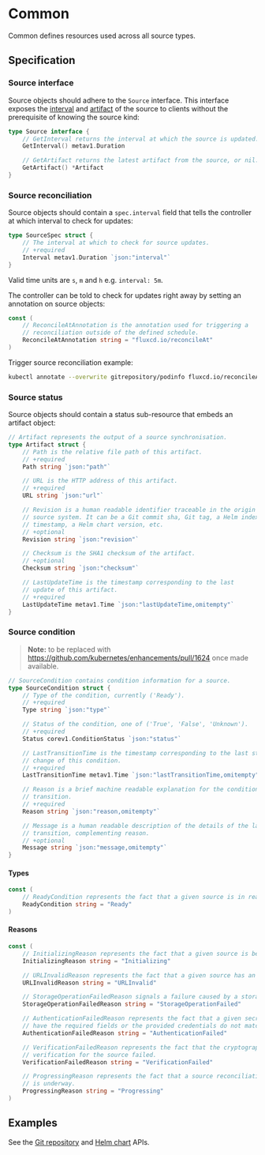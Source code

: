 # Common

Common defines resources used across all source types.

## Specification

### Source interface

Source objects should adhere to the `Source` interface. This interface exposes the [interval](#source-synchronization)
and [artifact](#source-status) of the source to clients without the prerequisite of knowing the source kind:

````go
type Source interface {
	// GetInterval returns the interval at which the source is updated.
	GetInterval() metav1.Duration

	// GetArtifact returns the latest artifact from the source, or nil.
	GetArtifact() *Artifact
}
````

### Source reconciliation

Source objects should contain a `spec.interval` field that tells the controller at which interval to check for updates:

```go
type SourceSpec struct {
	// The interval at which to check for source updates.
	// +required
	Interval metav1.Duration `json:"interval"`
}
```

Valid time units are `s`, `m` and `h` e.g. `interval: 5m`.

The controller can be told to check for updates right away by setting an annotation on source objects:

```go
const (
	// ReconcileAtAnnotation is the annotation used for triggering a
	// reconciliation outside of the defined schedule.
	ReconcileAtAnnotation string = "fluxcd.io/reconcileAt"
)
```

Trigger source reconciliation example:

```bash
kubectl annotate --overwrite gitrepository/podinfo fluxcd.io/reconcileAt="$(date +%s)"
```

### Source status

Source objects should contain a status sub-resource that embeds an artifact object:

```go
// Artifact represents the output of a source synchronisation.
type Artifact struct {
	// Path is the relative file path of this artifact.
	// +required
	Path string `json:"path"`

	// URL is the HTTP address of this artifact.
	// +required
	URL string `json:"url"`

	// Revision is a human readable identifier traceable in the origin
	// source system. It can be a Git commit sha, Git tag, a Helm index
	// timestamp, a Helm chart version, etc.
	// +optional
	Revision string `json:"revision"`

	// Checksum is the SHA1 checksum of the artifact.
	// +optional
	Checksum string `json:"checksum"`

	// LastUpdateTime is the timestamp corresponding to the last
	// update of this artifact.
	// +required
	LastUpdateTime metav1.Time `json:"lastUpdateTime,omitempty"`
}
```

### Source condition

> **Note:** to be replaced with <https://github.com/kubernetes/enhancements/pull/1624>
> once made available.

```go
// SourceCondition contains condition information for a source.
type SourceCondition struct {
	// Type of the condition, currently ('Ready').
	// +required
	Type string `json:"type"`

	// Status of the condition, one of ('True', 'False', 'Unknown').
	// +required
	Status corev1.ConditionStatus `json:"status"`

	// LastTransitionTime is the timestamp corresponding to the last status
	// change of this condition.
	// +required
	LastTransitionTime metav1.Time `json:"lastTransitionTime,omitempty"`

	// Reason is a brief machine readable explanation for the condition's last
	// transition.
	// +required
	Reason string `json:"reason,omitempty"`

	// Message is a human readable description of the details of the last
	// transition, complementing reason.
	// +optional
	Message string `json:"message,omitempty"`
}
```

#### Types

```go
const (
	// ReadyCondition represents the fact that a given source is in ready state.
	ReadyCondition string = "Ready"
)
```

#### Reasons

```go
const (
	// InitializingReason represents the fact that a given source is being initialized.
	InitializingReason string = "Initializing"

	// URLInvalidReason represents the fact that a given source has an invalid URL.
	URLInvalidReason string = "URLInvalid"

	// StorageOperationFailedReason signals a failure caused by a storage operation.
	StorageOperationFailedReason string = "StorageOperationFailed"

	// AuthenticationFailedReason represents the fact that a given secret does not
	// have the required fields or the provided credentials do not match.
	AuthenticationFailedReason string = "AuthenticationFailed"

	// VerificationFailedReason represents the fact that the cryptographic provenance
	// verification for the source failed.
	VerificationFailedReason string = "VerificationFailed"

	// ProgressingReason represents the fact that a source reconciliation
	// is underway.
	ProgressingReason string = "Progressing"
)
```

## Examples

See the [Git repository](gitrepositories.md) and [Helm chart](helmcharts.md) APIs.
